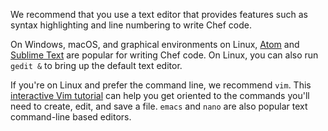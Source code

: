 We recommend that you use a text editor that provides features such as syntax highlighting and line numbering to write Chef code.

On Windows, macOS, and graphical environments on Linux, [Atom](http://atom.io) and [Sublime Text](http://www.sublimetext.com) are popular for writing Chef code. On Linux, you can also run `gedit &` to bring up the default text editor.

If you're on Linux and prefer the command line, we recommend `vim`. This [interactive Vim tutorial](http://www.openvim.com/tutorial.html)  can help you get oriented to the commands you'll need to create, edit, and save a file. `emacs` and `nano` are also popular text command-line based editors.
